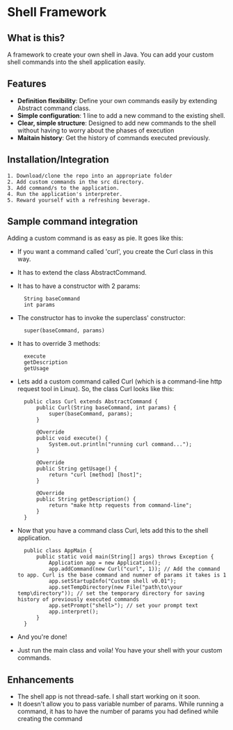 # Shell Framework

## What is this?

A framework to create your own shell in Java. 
You can add your custom shell commands into the shell application easily.

## Features

* **Definition flexibility**: Define your own commands easily by extending Abstract command class.
* **Simple configuration**: 1 line to add a new command to the existing shell.
* **Clear, simple structure**: Designed to add new commands to the shell without having to worry about the phases of execution
* **Maitain history**: Get the history of commands executed previously.


## Installation/Integration
	1. Download/clone the repo into an appropriate folder
	2. Add custom commands in the src directory.
	3. Add command/s to the application.
	4. Run the application's interpreter.
	5. Reward yourself with a refreshing beverage. 

## Sample command integration

Adding a custom command is as easy as pie. It goes like this:
* If you want a command called 'curl', you create the Curl class in this way.
* It has to extend the class AbstractCommand.
* It has to have a constructor with 2 params:

		String baseCommand
		int params
		
* The constructor has to invoke the superclass' constructor:
 
		super(baseCommand, params)
		
* It has to override 3 methods:

		execute
		getDescription
		getUsage

	
* Lets add a custom command called Curl (which is a command-line http request tool in Linux). So, the class Curl looks like this:

		public class Curl extends AbstractCommand {
			public Curl(String baseCommand, int params) {
				super(baseCommand, params);
			}
			
			@Override
			public void execute() {
				System.out.println("running curl command...");
			}
	
			@Override
			public String getUsage() {
				return "curl [method] [host]";
			}
	
			@Override
			public String getDescription() {
				return "make http requests from command-line";
			}
		}

* Now that you have a command class Curl, lets add this to the shell application.

		public class AppMain {
			public static void main(String[] args) throws Exception {
				Application app = new Application();
				app.addCommand(new Curl("curl", 1)); // Add the command to app. Curl is the base command and numner of params it takes is 1
				app.setStartupInfo("Custom shell v0.01");
				app.setTempDirectory(new File("path\to\your temp\directory")); // set the temporary directory for saving history of previously executed commands
				app.setPrompt("shell>"); // set your prompt text
				app.interpret();
			}
		}
	
* And you're done! 
* Just run the main class and voila! You have your shell with your custom commands.

## Enhancements
* The shell app is not thread-safe. I shall start working on it soon.
* It doesn't allow you to pass variable number of params. While running a command, it has to have the number of params you had defined while creating the command